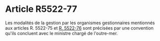 # Article R5522-77

  
Les modalités de la gestion par les organismes gestionnaires mentionnés aux articles R. 5522-75 et [R. 5522-76][1] sont précisées par une convention qu'ils concluent avec le ministre chargé de l'outre-mer.

 [1]: /affichCodeArticle.do?cidTexte=LEGITEXT000006072050&idArticle=LEGIARTI000018496932&dateTexte=&categorieLien=cid